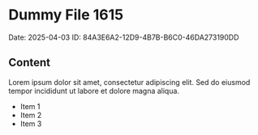 # Dummy File 1615

Date: 2025-04-03
ID: 84A3E6A2-12D9-4B7B-B6C0-46DA273190DD

## Content

Lorem ipsum dolor sit amet, consectetur adipiscing elit.
Sed do eiusmod tempor incididunt ut labore et dolore magna aliqua.

* Item 1
* Item 2
* Item 3

